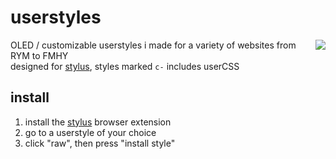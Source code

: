 # userstyles

<img src="https://github.com/user-attachments/assets/529b20f5-34ba-4b2b-ab08-68b0284588ad" align="right">

OLED / customizable userstyles i made for a variety of websites from RYM to FMHY <br>
designed for [stylus](https://github.com/openstyles/stylus), styles marked `c-` includes userCSS <br>

## install
1. install the [stylus](https://github.com/openstyles/stylus) browser extension
2. go to a userstyle of your choice
3. click "raw", then press "install style"
